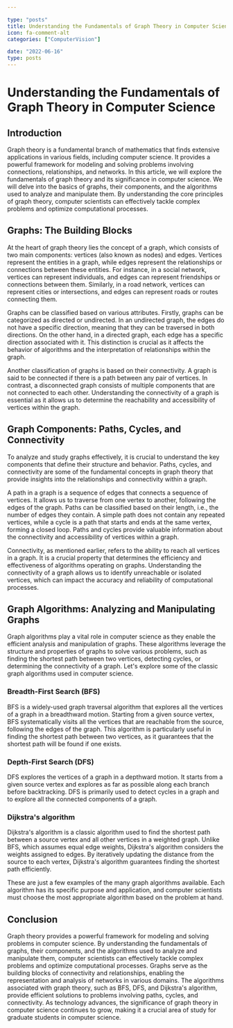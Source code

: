 ```yaml
---

type: "posts"
title: Understanding the Fundamentals of Graph Theory in Computer Science
icon: fa-comment-alt
categories: ["ComputerVision"]

date: "2022-06-16"
type: posts
---
```





# Understanding the Fundamentals of Graph Theory in Computer Science

## Introduction

Graph theory is a fundamental branch of mathematics that finds extensive applications in various fields, including computer science. It provides a powerful framework for modeling and solving problems involving connections, relationships, and networks. In this article, we will explore the fundamentals of graph theory and its significance in computer science. We will delve into the basics of graphs, their components, and the algorithms used to analyze and manipulate them. By understanding the core principles of graph theory, computer scientists can effectively tackle complex problems and optimize computational processes.

## Graphs: The Building Blocks

At the heart of graph theory lies the concept of a graph, which consists of two main components: vertices (also known as nodes) and edges. Vertices represent the entities in a graph, while edges represent the relationships or connections between these entities. For instance, in a social network, vertices can represent individuals, and edges can represent friendships or connections between them. Similarly, in a road network, vertices can represent cities or intersections, and edges can represent roads or routes connecting them.

Graphs can be classified based on various attributes. Firstly, graphs can be categorized as directed or undirected. In an undirected graph, the edges do not have a specific direction, meaning that they can be traversed in both directions. On the other hand, in a directed graph, each edge has a specific direction associated with it. This distinction is crucial as it affects the behavior of algorithms and the interpretation of relationships within the graph.

Another classification of graphs is based on their connectivity. A graph is said to be connected if there is a path between any pair of vertices. In contrast, a disconnected graph consists of multiple components that are not connected to each other. Understanding the connectivity of a graph is essential as it allows us to determine the reachability and accessibility of vertices within the graph.

## Graph Components: Paths, Cycles, and Connectivity

To analyze and study graphs effectively, it is crucial to understand the key components that define their structure and behavior. Paths, cycles, and connectivity are some of the fundamental concepts in graph theory that provide insights into the relationships and connectivity within a graph.

A path in a graph is a sequence of edges that connects a sequence of vertices. It allows us to traverse from one vertex to another, following the edges of the graph. Paths can be classified based on their length, i.e., the number of edges they contain. A simple path does not contain any repeated vertices, while a cycle is a path that starts and ends at the same vertex, forming a closed loop. Paths and cycles provide valuable information about the connectivity and accessibility of vertices within a graph.

Connectivity, as mentioned earlier, refers to the ability to reach all vertices in a graph. It is a crucial property that determines the efficiency and effectiveness of algorithms operating on graphs. Understanding the connectivity of a graph allows us to identify unreachable or isolated vertices, which can impact the accuracy and reliability of computational processes.

## Graph Algorithms: Analyzing and Manipulating Graphs

Graph algorithms play a vital role in computer science as they enable the efficient analysis and manipulation of graphs. These algorithms leverage the structure and properties of graphs to solve various problems, such as finding the shortest path between two vertices, detecting cycles, or determining the connectivity of a graph. Let's explore some of the classic graph algorithms used in computer science.

### Breadth-First Search (BFS)

BFS is a widely-used graph traversal algorithm that explores all the vertices of a graph in a breadthward motion. Starting from a given source vertex, BFS systematically visits all the vertices that are reachable from the source, following the edges of the graph. This algorithm is particularly useful in finding the shortest path between two vertices, as it guarantees that the shortest path will be found if one exists.

### Depth-First Search (DFS)

DFS explores the vertices of a graph in a depthward motion. It starts from a given source vertex and explores as far as possible along each branch before backtracking. DFS is primarily used to detect cycles in a graph and to explore all the connected components of a graph.

### Dijkstra's algorithm

Dijkstra's algorithm is a classic algorithm used to find the shortest path between a source vertex and all other vertices in a weighted graph. Unlike BFS, which assumes equal edge weights, Dijkstra's algorithm considers the weights assigned to edges. By iteratively updating the distance from the source to each vertex, Dijkstra's algorithm guarantees finding the shortest path efficiently.

These are just a few examples of the many graph algorithms available. Each algorithm has its specific purpose and application, and computer scientists must choose the most appropriate algorithm based on the problem at hand.

## Conclusion

Graph theory provides a powerful framework for modeling and solving problems in computer science. By understanding the fundamentals of graphs, their components, and the algorithms used to analyze and manipulate them, computer scientists can effectively tackle complex problems and optimize computational processes. Graphs serve as the building blocks of connectivity and relationships, enabling the representation and analysis of networks in various domains. The algorithms associated with graph theory, such as BFS, DFS, and Dijkstra's algorithm, provide efficient solutions to problems involving paths, cycles, and connectivity. As technology advances, the significance of graph theory in computer science continues to grow, making it a crucial area of study for graduate students in computer science.